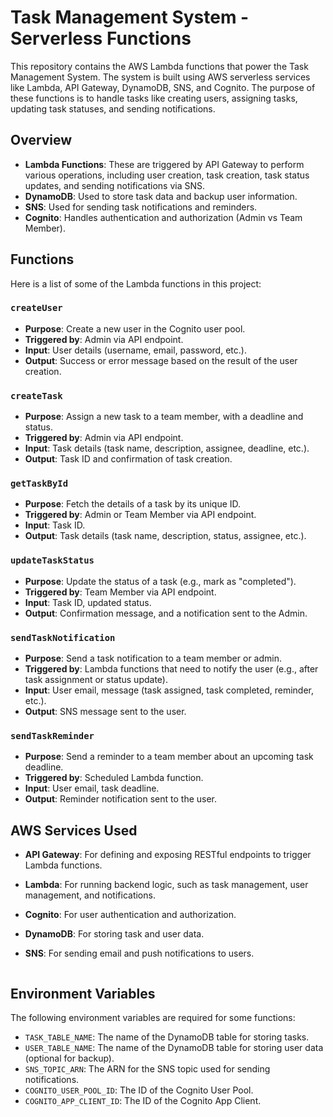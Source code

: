 # Task Management System - Serverless Functions

This repository contains the AWS Lambda functions that power the Task Management System. The system is built using AWS serverless services like Lambda, API Gateway, DynamoDB, SNS, and Cognito. The purpose of these functions is to handle tasks like creating users, assigning tasks, updating task statuses, and sending notifications.

## Overview

- **Lambda Functions**: These are triggered by API Gateway to perform various operations, including user creation, task creation, task status updates, and sending notifications via SNS.
- **DynamoDB**: Used to store task data and backup user information.
- **SNS**: Used for sending task notifications and reminders.
- **Cognito**: Handles authentication and authorization (Admin vs Team Member).

## Functions

Here is a list of some of the Lambda functions in this project:

### `createUser`

- **Purpose**: Create a new user in the Cognito user pool.
- **Triggered by**: Admin via API endpoint.
- **Input**: User details (username, email, password, etc.).
- **Output**: Success or error message based on the result of the user creation.

### `createTask`

- **Purpose**: Assign a new task to a team member, with a deadline and status.
- **Triggered by**: Admin via API endpoint.
- **Input**: Task details (task name, description, assignee, deadline, etc.).
- **Output**: Task ID and confirmation of task creation.

### `getTaskById`

- **Purpose**: Fetch the details of a task by its unique ID.
- **Triggered by**: Admin or Team Member via API endpoint.
- **Input**: Task ID.
- **Output**: Task details (task name, description, status, assignee, etc.).

### `updateTaskStatus`

- **Purpose**: Update the status of a task (e.g., mark as "completed").
- **Triggered by**: Team Member via API endpoint.
- **Input**: Task ID, updated status.
- **Output**: Confirmation message, and a notification sent to the Admin.

### `sendTaskNotification`

- **Purpose**: Send a task notification to a team member or admin.
- **Triggered by**: Lambda functions that need to notify the user (e.g., after task assignment or status update).
- **Input**: User email, message (task assigned, task completed, reminder, etc.).
- **Output**: SNS message sent to the user.

### `sendTaskReminder`

- **Purpose**: Send a reminder to a team member about an upcoming task deadline.
- **Triggered by**: Scheduled Lambda function.
- **Input**: User email, task deadline.
- **Output**: Reminder notification sent to the user.

## AWS Services Used

- **API Gateway**: For defining and exposing RESTful endpoints to trigger Lambda functions.
- **Lambda**: For running backend logic, such as task management, user management, and notifications.
- **Cognito**: For user authentication and authorization.
- **DynamoDB**: For storing task and user data.
- **SNS**: For sending email and push notifications to users.

  ```

  ```

## Environment Variables

The following environment variables are required for some functions:

- `TASK_TABLE_NAME`: The name of the DynamoDB table for storing tasks.
- `USER_TABLE_NAME`: The name of the DynamoDB table for storing user data (optional for backup).
- `SNS_TOPIC_ARN`: The ARN for the SNS topic used for sending notifications.
- `COGNITO_USER_POOL_ID`: The ID of the Cognito User Pool.
- `COGNITO_APP_CLIENT_ID`: The ID of the Cognito App Client.
